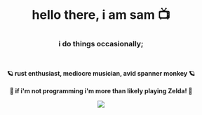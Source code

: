 <h1><p align="center">
hello there, i am sam 📺 
</p></h1>
<h3 align="center">
i do things occasionally;
</h3><br><p align="center">
<b>🪐 rust enthusiast, mediocre musician, avid spanner monkey 🪐</b><br><br>
<b>🌌 if i'm not programming i'm more than likely playing Zelda! 🌌</b></p>
<div align="center"><img src="https://media.tenor.com/Mr4lx7zvxEoAAAAi/malons-rose-malon-rose.gif"></div>
